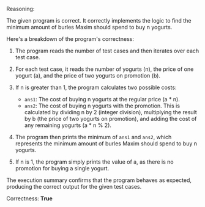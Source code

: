 Reasoning:

The given program is correct. It correctly implements the logic to find the minimum amount of burles Maxim should spend to buy n yogurts. 

Here's a breakdown of the program's correctness:

1.  The program reads the number of test cases and then iterates over each test case.
2.  For each test case, it reads the number of yogurts (n), the price of one yogurt (a), and the price of two yogurts on promotion (b).
3.  If n is greater than 1, the program calculates two possible costs:

    *   `ans1`: The cost of buying n yogurts at the regular price (a \* n).
    *   `ans2`: The cost of buying n yogurts with the promotion. This is calculated by dividing n by 2 (integer division), multiplying the result by b (the price of two yogurts on promotion), and adding the cost of any remaining yogurts (a \* n % 2).
4.  The program then prints the minimum of `ans1` and `ans2`, which represents the minimum amount of burles Maxim should spend to buy n yogurts.
5.  If n is 1, the program simply prints the value of a, as there is no promotion for buying a single yogurt.

The execution summary confirms that the program behaves as expected, producing the correct output for the given test cases.

Correctness: **True**